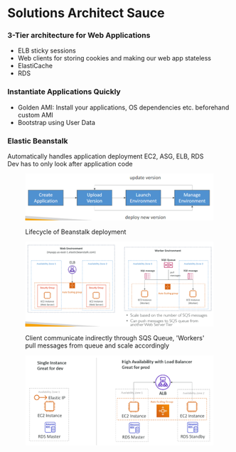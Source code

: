 # Solutions Architect Sauce

### 3-Tier architecture for Web Applications

* ELB sticky sessions
* Web clients for storing cookies and making our web app stateless
* ElastiCache
* RDS

### Instantiate Applications Quickly

* Golden AMI: Install your applications, OS dependencies etc. beforehand custom AMI&#x20;
* Bootstrap using User Data

### Elastic Beanstalk

Automatically handles application deployment EC2, ASG, ELB, RDS\
Dev has to only look after application code

<div align="left"><figure><img src="../../.gitbook/assets/image (67).png" alt="" width="563"><figcaption><p>Lifecycle of Beanstalk deployment</p></figcaption></figure></div>

<div align="left"><figure><img src="../../.gitbook/assets/image (68).png" alt="" width="563"><figcaption><p>Client communicate indirectly through SQS Queue, 'Workers' pull messages from queue and scale accordingly</p></figcaption></figure></div>

<div align="left"><figure><img src="../../.gitbook/assets/image (69).png" alt="" width="563"><figcaption></figcaption></figure></div>
